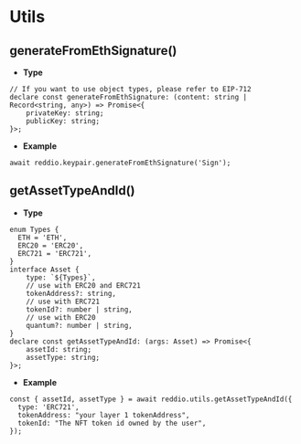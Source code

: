 # Utils

## generateFromEthSignature()

- **Type**

```tsx
// If you want to use object types, please refer to EIP-712
declare const generateFromEthSignature: (content: string | Record<string, any>) => Promise<{
    privateKey: string;
    publicKey: string;
}>;
```

- **Example**

```tsx
await reddio.keypair.generateFromEthSignature('Sign');
```

## getAssetTypeAndId()

- **Type**

```tsx
enum Types {
  ETH = 'ETH',
  ERC20 = 'ERC20',
  ERC721 = 'ERC721',
}
interface Asset {
    type: `${Types}`,
    // use with ERC20 and ERC721
    tokenAddress?: string,
    // use with ERC721
    tokenId?: number | string,
    // use with ERC20
    quantum?: number | string,
}
declare const getAssetTypeAndId: (args: Asset) => Promise<{
    assetId: string;
    assetType: string;
}>;
```

- **Example**

```tsx
const { assetId, assetType } = await reddio.utils.getAssetTypeAndId({
  type: 'ERC721',
  tokenAddress: "your layer 1 tokenAddress",
  tokenId: "The NFT token id owned by the user",
});
```